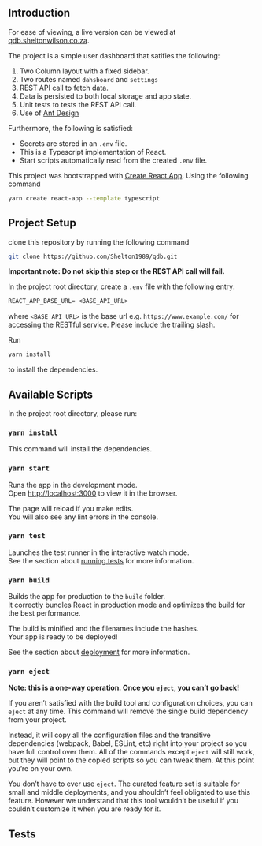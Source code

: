 ## Introduction

For ease of viewing, a live version can be viewed at [qdb.sheltonwilson.co.za](https://qdb.sheltonwilson.co.za/).

The project is a simple user dashboard that satifies the following:
1. Two Column layout with a fixed sidebar.
2. Two routes named `dahsboard` and `settings`
3. REST API call to fetch data.
4. Data is persisted to both local storage and app state.
4. Unit tests to tests the REST API call.
5. Use of [Ant Design](https://ant.design)

Furthermore, the following is satisfied:
- Secrets are stored in an `.env` file.
- This is a Typescript implementation of React.
- Start scripts automatically read from the created `.env` file.


This project was bootstrapped with [Create React App](https://github.com/facebook/create-react-app). Using the following command
```bash
yarn create react-app --template typescript
```
## Project Setup

clone this repository by running the following command
```bash
git clone https://github.com/Shelton1989/qdb.git
```
**Important note: Do not skip this step or the REST API call will fail.**

In the project root directory, create a `.env` file with the following entry:
```txt
REACT_APP_BASE_URL= <BASE_API_URL>
```
where `<BASE_API_URL>` is the base url e.g. `https://www.example.com/` for accessing the RESTful service. Please include the trailing slash.

Run 
```bash
yarn install
```
to install the dependencies.

## Available Scripts

In the project root directory, please run:

### `yarn install`
This command will install the dependencies.

### `yarn start`

Runs the app in the development mode.<br />
Open [http://localhost:3000](http://localhost:3000) to view it in the browser.

The page will reload if you make edits.<br />
You will also see any lint errors in the console.

### `yarn test`

Launches the test runner in the interactive watch mode.<br />
See the section about [running tests](https://facebook.github.io/create-react-app/docs/running-tests) for more information.

### `yarn build`

Builds the app for production to the `build` folder.<br />
It correctly bundles React in production mode and optimizes the build for the best performance.

The build is minified and the filenames include the hashes.<br />
Your app is ready to be deployed!

See the section about [deployment](https://facebook.github.io/create-react-app/docs/deployment) for more information.

### `yarn eject`

**Note: this is a one-way operation. Once you `eject`, you can’t go back!**

If you aren’t satisfied with the build tool and configuration choices, you can `eject` at any time. This command will remove the single build dependency from your project.

Instead, it will copy all the configuration files and the transitive dependencies (webpack, Babel, ESLint, etc) right into your project so you have full control over them. All of the commands except `eject` will still work, but they will point to the copied scripts so you can tweak them. At this point you’re on your own.

You don’t have to ever use `eject`. The curated feature set is suitable for small and middle deployments, and you shouldn’t feel obligated to use this feature. However we understand that this tool wouldn’t be useful if you couldn’t customize it when you are ready for it.

## Tests


